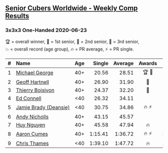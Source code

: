 <style>table {white-space: nowrap;}</style>

## [Senior Cubers Worldwide - Weekly Comp Results](/scw-comp/results/)
### 3x3x3 One-Handed 2020-06-23

<span style="white-space: nowrap;">🏆 = overall winner</span>, <span style="white-space: nowrap;">🥇 = 1st senior</span>, <span style="white-space: nowrap;">🥈 = 2nd senior</span>, <span style="white-space: nowrap;">🥉 = 3rd senior</span>, <span style="white-space: nowrap;">💥 = overall record (age group)</span>, <span style="white-space: nowrap;">🔥 = PR average</span>, <span style="white-space: nowrap;">⚡ = PR single</span>.

| # | Name | Age | Single | Average | Awards | Solve 1 | Solve 2 | Solve 3 | Solve 4 | Solve 5 | Video |
| :--: | :-- | :--: | --: | --: | :--: | --: | --: | --: | --: | --: | :-- |
| 1 | [Michael George](../../persons/michael_george/333oh.md) | 40+ | 20.56 | 28.51 | 🏆 🥇 | 20.56 | 37.51 | 36.59 | 27.44 | 21.50 | [Link](https://www.facebook.com/events/722150235200875?view=permalink&id=725762281506337) |
| 2 | [Geoff Hartnell](../../persons/geoff_hartnell/333oh.md) | 40+ | 26.90 | 31.90 | 🥈 | 26.90 | 31.89 | 34.26 | 41.43 | 29.54 | [Link](https://www.facebook.com/events/722150235200875?view=permalink&id=725001771582388) |
| 3 | [Thierry Boisivon](../../persons/thierry_boisivon/333oh.md) | 40+ | 24.37 | 32.20 | 🥉 | 42.89 | 33.02 | 32.12 | 31.46 | 24.37 | [Link](https://www.facebook.com/events/722150235200875?view=permalink&id=725709858178246) |
| 4 | [Ed Connell](../../persons/ed_connell/333oh.md) | <40 | 26.32 | 34.11 |  | 26.39 | 40.63 | 36.08 | 39.87 | 26.32 | [Link](https://www.facebook.com/events/722150235200875?view=permalink&id=724951148254117) |
| 5 | [Jamie Brady (Deansie)](../../persons/jamie_brady/333oh.md) | <40 | 30.75 | 34.86 | 🔥 ⚡ | 35.83 | 37.00 | 46.20 | 31.74 | 30.75 | [Link](https://www.facebook.com/events/722150235200875?view=permalink&id=725813714834527) |
| 6 | [Andy Nicholls](../../persons/andy_nicholls/333oh.md) | 40+ | 43.15 | 45.57 |  | 43.15 | 44.35 | 47.10 | 45.27 | 59.33 | [Link](https://www.facebook.com/events/722150235200875?view=permalink&id=726569768092255) |
| 7 | [Huy Nguyen](../../persons/huy_nguyen/333oh.md) | 40+ | 45.58 | 47.94 | 🔥 | 45.58 | 51.42 | 46.81 | DNS | DNS | [Link](https://www.facebook.com/events/722150235200875?view=permalink&id=726287661453799) |
| 8 | [Aaron Cumes](../../persons/aaron_cumes/333oh.md) | 40+ | 1:15.41 | 1:36.72 | 🔥 ⚡ | 1:42.27 | 1:15.41 | 1:52.48 | DNS | DNS | [Link](https://www.facebook.com/events/722150235200875?view=permalink&id=722235995192299) |
| 9 | [Chris Thames](../../persons/chris_thames/333oh.md) | <40 | 1:39.10 | 1:47.72 | 🔥 | 1:39.10 | 1:53.60 | 1:50.45 | DNS | DNS | [Link](https://www.facebook.com/events/722150235200875?view=permalink&id=725711178178114) |

<!-- Global site tag (gtag.js) - Google Analytics -->
<script async src="https://www.googletagmanager.com/gtag/js?id=UA-86348435-3"></script>
<script>window.dataLayer = window.dataLayer || []; function gtag() {dataLayer.push(arguments);} gtag('js', new Date()); gtag('config', 'UA-86348435-3');</script>
